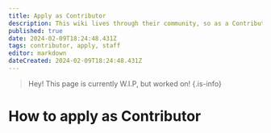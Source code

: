 ```yaml
---
title: Apply as Contributor
description: This wiki lives through their community, so as a Contributor you can help out here by adding/ editing pages.
published: true
date: 2024-02-09T18:24:48.431Z
tags: contributor, apply, staff
editor: markdown
dateCreated: 2024-02-09T18:24:48.431Z
---
```


> Hey!
> This page is currently W.I.P, but worked on!
{.is-info}
# How to apply as Contributor
